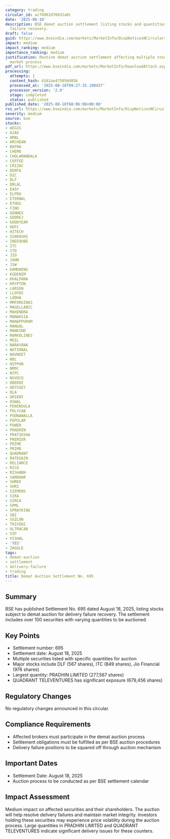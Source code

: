 ```yaml
---
category: trading
circular_id: ac74962d76632a0c
date: '2025-08-18'
description: BSE demat auction settlement listing stocks and quantities for delivery
  failure recovery.
draft: false
guid: https://www.bseindia.com/markets/MarketInfo/DispNoticesNCirculars.aspx?Noticeid={8B63B8DA-0DDA-42BA-9946-CF1861C93F02}&noticeno=20250818-10&dt=08/18/2025&icount=10&totcount=11&flag=0
impact: medium
impact_ranking: medium
importance_ranking: medium
justification: Routine demat auction settlement affecting multiple stocks but standard
  market process
pdf_url: https://www.bseindia.com/markets/MarketInfo/DownloadAttach.aspx?id=20250818-10&attachedId=69502102-6a59-4151-9d9f-d65ac322d715
processing:
  attempts: 1
  content_hash: d161aa475850d856
  processed_at: '2025-08-18T09:27:35.190437'
  processor_version: '2.0'
  stage: completed
  status: published
published_date: '2025-08-18T08:06:08+00:00'
rss_url: https://www.bseindia.com/markets/MarketInfo/DispNoticesNCirculars.aspx?Noticeid={8B63B8DA-0DDA-42BA-9946-CF1861C93F02}&noticeno=20250818-10&dt=08/18/2025&icount=10&totcount=11&flag=0
severity: medium
source: bse
stocks:
- AEGIS
- AJAX
- AMAL
- ARCHEAN
- BAFNA
- CHEMO
- CHOLAMANDALA
- COFFEE
- CRIZAC
- DENTA
- DIC
- DLF
- DRLAL
- EASY
- ELPRO
- ETERNAL
- ETHOS
- FINO
- GENNEX
- GODREJ
- GOODYEAR
- HDFC
- HITECH
- IGARASHI
- INDIQUBE
- ITC
- ITD
- JIO
- JOHN
- JSW
- KAMDHENU
- KGDENIM
- KKALPANA
- KRYPTON
- LARSEN
- LLOYDS
- LODHA
- MMFORGINGS
- MAGELLANIC
- MAHINDRA
- MANAKSIA
- MANAPPURAM
- MANGAL
- MANKIND
- MARKOLINES
- MOIL
- NARAYANA
- NATIONAL
- NAVNEET
- NDL
- NIPPON
- NMDC
- NTPC
- NUVOCO
- OBEROI
- ODYSSEY
- OLA
- ORIENT
- OSWAL
- PENINSULA
- POLYCAB
- POONAWALLA
- POPULAR
- POWER
- PRADHIN
- PRATIKSHA
- PREMIER
- PRIME
- PRIMO
- QUADRANT
- RATEGAIN
- RELIANCE
- RICO
- RISHABH
- SANDHAR
- SHREE
- SHRI
- SIEMENS
- SIKA
- SIRCA
- SPML
- SPRAYKING
- SBI
- SUZLON
- TRIVENI
- ULTRACAB
- VIP
- VISHAL
- 'YES'
- ZAGGLE
tags:
- demat-auction
- settlement
- delivery-failure
- trading
title: Demat Auction Settlement No. 695
---
```


## Summary

BSE has published Settlement No. 695 dated August 18, 2025, listing stocks subject to demat auction for delivery failure recovery. The settlement includes over 100 securities with varying quantities to be auctioned.

## Key Points

- Settlement number: 695
- Settlement date: August 18, 2025
- Multiple securities listed with specific quantities for auction
- Major stocks include DLF (567 shares), ITC (849 shares), Jio Financial (976 shares)
- Largest quantity: PRADHIN LIMITED (277,567 shares)
- QUADRANT TELEVENTURES has significant exposure (679,456 shares)

## Regulatory Changes

No regulatory changes announced in this circular.

## Compliance Requirements

- Affected brokers must participate in the demat auction process
- Settlement obligations must be fulfilled as per BSE auction procedures
- Delivery failure positions to be squared off through auction mechanism

## Important Dates

- Settlement Date: August 18, 2025
- Auction process to be conducted as per BSE settlement calendar

## Impact Assessment

Medium impact on affected securities and their shareholders. The auction will help resolve delivery failures and maintain market integrity. Investors holding these securities may experience price volatility during the auction process. Large quantities in PRADHIN LIMITED and QUADRANT TELEVENTURES indicate significant delivery issues for these counters.